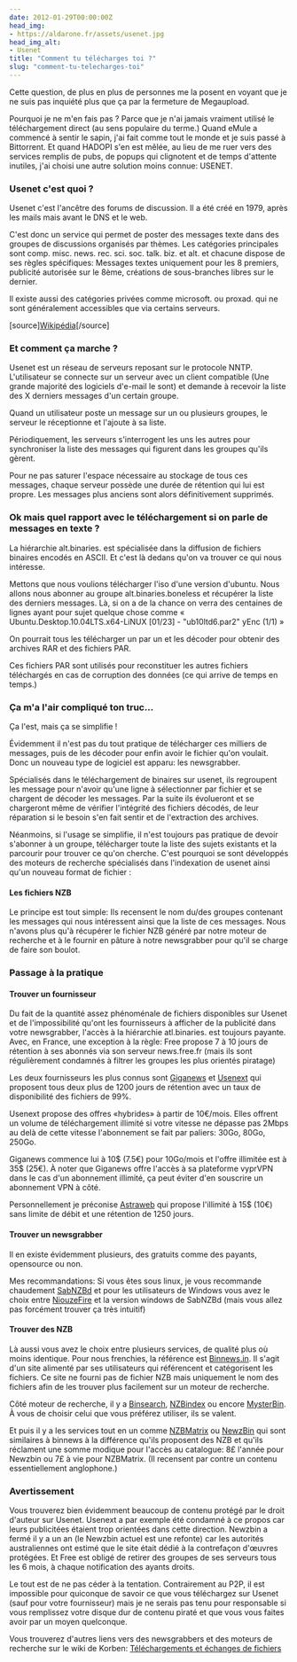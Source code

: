 ```yaml
---
date: 2012-01-29T00:00:00Z
head_img:
- https://aldarone.fr/assets/usenet.jpg
head_img_alt:
- Usenet
title: "Comment tu télécharges toi ?"
slug: "comment-tu-telecharges-toi"
---
```


Cette question, de plus en plus de personnes me la posent en voyant que je ne suis pas inquiété plus que ça par la fermeture de Megaupload.

Pourquoi je ne m'en fais pas ? Parce que je n'ai jamais vraiment utilisé le téléchargement direct (au sens populaire du terme.) Quand eMule a commencé à sentir le sapin, j'ai fait comme tout le monde et je suis passé à Bittorrent. Et quand HADOPI s'en est mêlée, au lieu de me ruer vers des services remplis de pubs, de popups qui clignotent et de temps d'attente inutiles, j'ai choisi une autre solution moins connue: USENET.

<h3>Usenet c'est quoi ?</h3>

Usenet c'est l'ancêtre des forums de discussion. Il a été créé en 1979, après les mails mais avant le DNS et le web.

C'est donc un service qui permet de poster des messages texte dans des groupes de discussions organisés par thèmes. Les catégories principales sont comp. misc. news. rec. sci. soc. talk. biz. et alt. et chacune dispose de ses règles spécifiques: Messages textes uniquement pour les 8 premiers, publicité autorisée sur le 8ème, créations de sous-branches libres sur le dernier.

Il existe aussi des catégories privées comme microsoft. ou proxad. qui ne sont généralement accessibles que via certains serveurs.

[source]<a href="https://fr.wikipedia.org/wiki/Usenet" target="_blank">Wikipédia</a>[/source]

<h3>Et comment ça marche ?</h3>

Usenet est un réseau de serveurs reposant sur le protocole NNTP. L'utilisateur se connecte sur un serveur avec un client compatible (Une grande majorité des logiciels d'e-mail le sont) et demande à recevoir la liste des X derniers messages d'un certain groupe.

Quand un utilisateur poste un message sur un ou plusieurs groupes, le serveur le réceptionne et l'ajoute à sa liste.

Périodiquement, les serveurs s'interrogent les uns les autres pour synchroniser la liste des messages qui figurent dans les groupes qu'ils gèrent.

Pour ne pas saturer l'espace nécessaire au stockage de tous ces messages, chaque serveur possède une durée de rétention qui lui est propre. Les messages plus anciens sont alors définitivement supprimés.

<h3>Ok mais quel rapport avec le téléchargement si on parle de messages en texte ?</h3>

La hiérarchie alt.binaries. est spécialisée dans la diffusion de fichiers binaires encodés en ASCII. Et c'est là dedans qu'on va trouver ce qui nous intéresse.

Mettons que nous voulions télécharger l'iso d'une version d'ubuntu. Nous allons nous abonner au groupe alt.binaries.boneless et récupérer la liste des derniers messages. Là, si on a de la chance on verra des centaines de lignes ayant pour sujet quelque chose comme « Ubuntu.Desktop.10.04LTS.x64-LiNUX [01/23] - "ub10ltd6.par2" yEnc (1/1) »

On pourrait tous les télécharger un par un et les décoder pour obtenir des archives RAR et des fichiers PAR.

Ces fichiers PAR sont utilisés pour reconstituer les autres fichiers téléchargés en cas de corruption des données (ce qui arrive de temps en temps.)

<h3>Ça m'a l'air compliqué ton truc…</h3>

Ça l'est, mais ça se simplifie !

Évidemment il n'est pas du tout pratique de télécharger ces milliers de messages, puis de les décoder pour enfin avoir le fichier qu'on voulait. Donc un nouveau type de logiciel est apparu: les newsgrabber.

Spécialisés dans le téléchargement de binaires sur usenet, ils regroupent les message pour n'avoir qu'une ligne à sélectionner par fichier et se chargent de décoder les messages. Par la suite ils évolueront et se chargeront même de vérifier l'intégrité des fichiers décodés, de leur réparation si le besoin s'en fait sentir et de l'extraction des archives.

Néanmoins, si l'usage se simplifie, il n'est toujours pas pratique de devoir s'abonner à un groupe, télécharger toute la liste des sujets existants et la parcourir pour trouver ce qu'on cherche. C'est pourquoi se sont développés des moteurs de recherche spécialisés dans l'indexation de usenet ainsi qu'un nouveau format de fichier :

<h4>Les fichiers NZB</h4>

Le principe est tout simple: Ils recensent le nom du/des groupes contenant les messages qui nous intéressent ainsi que la liste de ces messages. Nous n'avons plus qu'à récupérer le fichier NZB généré par notre moteur de recherche et à le fournir en pâture à notre newsgrabber pour qu'il se charge de faire son boulot.

<!--nextpage-->

<h3>Passage à la pratique</h3>
<h4>Trouver un fournisseur</h4>

Du fait de la quantité assez phénoménale de fichiers disponibles sur Usenet et de l'impossibilité qu'ont les fournisseurs à afficher de la publicité dans votre newsgrabber, l'accès à la hiérarchie atl.binaries. est toujours payante. Avec, en France, une exception à la règle: Free propose 7 à 10 jours de rétention à ses abonnés via son serveur news.free.fr (mais ils sont régulièrement condamnés à filtrer les groupes les plus orientés piratage)

Les deux fournisseurs les plus connus sont <a href="http://www.giganews.com/" target="_blank">Giganews</a> et <a href="http://www.usenext.fr/" target="_blank">Usenext</a> qui proposent tous deux plus de 1200 jours de rétention avec un taux de disponibilité des fichiers de 99%.

Usenext propose des offres «hybrides» à partir de 10€/mois. Elles offrent un volume de téléchargement illimité si votre vitesse ne dépasse pas 2Mbps au delà de cette vitesse l'abonnement se fait par paliers: 30Go, 80Go, 250Go.

Giganews commence lui à 10$ (7.5€) pour 10Go/mois et l'offre illimitée est à 35$ (25€). À noter que Giganews offre l'accès à sa plateforme vyprVPN dans le cas d'un abonnement illimité, ça peut éviter d'en souscrire un abonnement VPN à côté.

Personnellement je préconise <a href="http://www.astraweb.com/" target="_blank">Astraweb</a> qui propose l'illimité à 15$ (10€) sans limite de débit et une rétention de 1250 jours.

<h4>Trouver un newsgrabber</h4>

Il en existe évidemment plusieurs, des gratuits comme des payants, opensource ou non.

Mes recommandations: Si vous êtes sous linux, je vous recommande chaudement <a href="http://sabnzbd.org/" target="_blank">SabNZBd</a> et pour les utilisateurs de Windows vous avez le choix entre <a href="http://www.ideosi.fr/niouzefire.php" target="_blank">NiouzeFire</a> et la version windows de SabNZBd (mais vous allez pas forcément trouver ça très intuitif)

<h4>Trouver des NZB</h4>

Là aussi vous avez le choix entre plusieurs services, de qualité plus où moins identique. Pour nous frenchies, la référence est <a href="http://www.binnews.in/" target="_blank">Binnews.in</a>. Il s'agit d'un site alimenté par ses utilisateurs qui référencent et catégorisent les fichiers. Ce site ne fourni pas de fichier NZB mais uniquement le nom des fichiers afin de les trouver plus facilement sur un moteur de recherche.

Côté moteur de recherche, il y a <a href="https://www.binsearch.info/" target="_blank">Binsearch</a>, <a href="http://nzbindex.nl" target="_blank">NZBindex</a> ou encore <a href="https://www.mysterbin.com/" target="_blank">MysterBin</a>. À vous de choisir celui que vous préférez utiliser, ils se valent.

Et puis il y a les services tout en un comme <a href="http://nzbmatrix.com/" target="_blank">NZBMatrix</a> ou <a href="http://www.newzbin2.es/" target="_blank">NewzBin</a> qui sont similaires à binnews à la différence qu'ils proposent des NZB et qu'ils réclament une somme modique pour l'accès au catalogue: 8£ l'année pour Newzbin ou 7£ à vie pour NZBMatrix. (Il recensent par contre un contenu essentiellement anglophone.)

<h3>Avertissement</h3>

Vous trouverez bien évidemment beaucoup de contenu protégé par le droit d'auteur sur Usenet. Usenext a par exemple été condamné à ce propos car leurs publicitées étaient trop orientées dans cette direction. Newzbin a fermé il y a un an (le Newzbin actuel est une refonte) car les autorités australiennes ont estimé que le site était dédié à la contrefaçon d'œuvres protégées. Et Free est obligé de retirer des groupes de ses serveurs tous les 6 mois, à chaque notification des ayants droits.

Le tout est de ne pas céder à la tentation. Contrairement au P2P, il est impossible pour quiconque de savoir ce que vous téléchargez sur Usenet (sauf pour votre fournisseur) mais je ne serais pas tenu pour responsable si vous remplissez votre disque dur de contenu piraté et que vous vous faites avoir par un moyen quelconque.

<p class="source">Vous trouverez d'autres liens vers des newsgrabbers et des moteurs de recherche sur le wiki de Korben: <a href="http://free.korben.info/index.php/T%C3%A9l%C3%A9chargements_et_%C3%A9changes_de_fichiers#Newsgroups" target="_blank">Téléchargements et échanges de fichiers</a></p>

